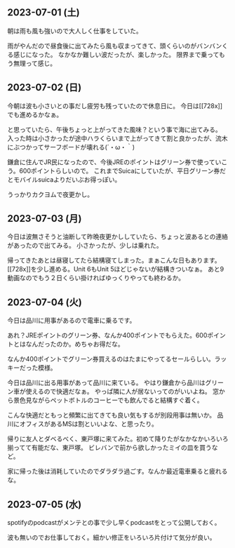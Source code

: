 ## 2023-07-01 (土)

朝は雨も風も強いので大人しく仕事をしていた。

雨がやんだので昼食後に出てみたら風も収まってきて、頭くらいのがバンバンくる感じになった。
なかなか難しい波だったが、楽しかった。
限界まで乗ってもう無理って感じ。

## 2023-07-02 (日)

今朝は波も小さいとの事だし疲労も残っていたので休息日に。
今日は[[728x]]でも進めるかなぁ。

と思っていたら、午後ちょっと上がってきた風味？という事で海に出てみる。
入った時は小さかったが途中ハラくらいまで上がってきて割と良かったが、流木にぶつかってサーフボードが壊れる(´・ω・｀)

鎌倉に住んでJR民になったので、今後JREのポイントはグリーン券で使っていこう。600ポイントらしいので。
これまでSuicaにしていたが、平日グリーン券だとモバイルsuicaよりだいぶお得っぽい。

うっかりカクヨムで夜更かし。

## 2023-07-03 (月)

今日は波無さそうと油断して昨晩夜更かししていたら、ちょっと波あるとの連絡があったので出てみる。
小さかったが、少しは乗れた。

帰ってきたあとは昼寝してたら結構寝てしまった。まぁこんな日もあります。
[[728x]]を少し進める。Unit 6もUnit 5ほどじゃないが結構きついなぁ。
あと9動画なのでもう２日くらい掛ければゆっくりやっても終わるか。

## 2023-07-04 (火)

今日は品川に用事があるので電車に乗るです。

あれ？JREポイントのグリーン券、なんか400ポイントでもらえた。600ポイントとはなんだったのか。めちゃお得だな。

なんか400ポイントでグリーン券買えるのはたまにやってるセールらしい。ラッキーだった模様。

今日は品川に出る用事があって品川に来ている。
やはり鎌倉から品川はグリーン車が使えるので快適だなぁ。
やっぱ隣に人が居ないってのがいいよね。
窓から景色見ながらペットボトルのコーヒーでも飲んでると結構すぐ着く。

こんな快適だともっと頻繁に出てきても良い気もするが別段用事は無いか。
品川にオフィスがあるMSは割といいよな、と思ったり。

帰りに友人とダベるべく、東戸塚に来てみた。初めて降りたがなかなかいろいろ揃ってて有能だな、東戸塚。
ビレバンで前から欲しかったミイの皿を買うなど。

家に帰った後は消耗していたのでダラダラ過ごす。なんか最近電車乗ると疲れるな。

## 2023-07-05 (水)

spotifyのpodcastがメンテとの事で少し早くpodcastをとって公開しておく。

波も無いのでお仕事しておく。細かい修正をいろいろ片付けて気分が良い。